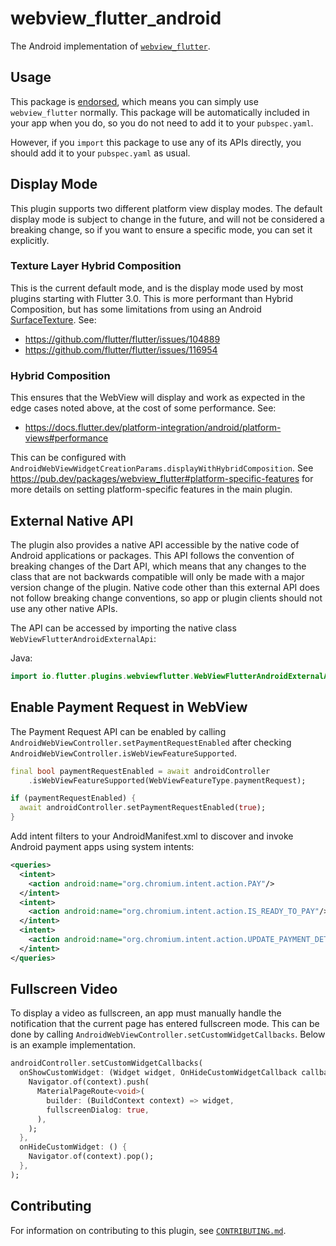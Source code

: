 # webview\_flutter\_android

The Android implementation of [`webview_flutter`][1].

## Usage

This package is [endorsed][2], which means you can simply use `webview_flutter`
normally. This package will be automatically included in your app when you do,
so you do not need to add it to your `pubspec.yaml`.

However, if you `import` this package to use any of its APIs directly, you
should add it to your `pubspec.yaml` as usual.

## Display Mode

This plugin supports two different platform view display modes. The default display mode is subject
to change in the future, and will not be considered a breaking change, so if you want to ensure a
specific mode, you can set it explicitly.

### Texture Layer Hybrid Composition

This is the current default mode, and is the display mode used by most
plugins starting with Flutter 3.0. This is more performant than Hybrid Composition, but has some
limitations from using an Android [SurfaceTexture](https://developer.android.com/reference/android/graphics/SurfaceTexture).
See:
* https://github.com/flutter/flutter/issues/104889
* https://github.com/flutter/flutter/issues/116954

### Hybrid Composition

This ensures that the WebView will display and work as expected in the edge cases noted above, at
the cost of some performance. See:
* https://docs.flutter.dev/platform-integration/android/platform-views#performance

This can be configured with
`AndroidWebViewWidgetCreationParams.displayWithHybridComposition`. See https://pub.dev/packages/webview_flutter#platform-specific-features
for more details on setting platform-specific features in the main plugin.

## External Native API

The plugin also provides a native API accessible by the native code of Android applications or
packages. This API follows the convention of breaking changes of the Dart API, which means that any
changes to the class that are not backwards compatible will only be made with a major version change
of the plugin. Native code other than this external API does not follow breaking change conventions,
so app or plugin clients should not use any other native APIs.

The API can be accessed by importing the native class `WebViewFlutterAndroidExternalApi`:

Java:

```java
import io.flutter.plugins.webviewflutter.WebViewFlutterAndroidExternalApi;
```

## Enable Payment Request in WebView

The Payment Request API can be enabled by calling `AndroidWebViewController.setPaymentRequestEnabled` after
checking `AndroidWebViewController.isWebViewFeatureSupported`.

<?code-excerpt "example/lib/readme_excerpts.dart (payment_request_example)"?>
```dart
final bool paymentRequestEnabled = await androidController
    .isWebViewFeatureSupported(WebViewFeatureType.paymentRequest);

if (paymentRequestEnabled) {
  await androidController.setPaymentRequestEnabled(true);
}
```

Add intent filters to your AndroidManifest.xml to discover and invoke Android payment apps using system intents:

```xml
<queries>
  <intent>
    <action android:name="org.chromium.intent.action.PAY"/>
  </intent>
  <intent>
    <action android:name="org.chromium.intent.action.IS_READY_TO_PAY"/>
  </intent>
  <intent>
    <action android:name="org.chromium.intent.action.UPDATE_PAYMENT_DETAILS"/>
  </intent>
</queries>
```

## Fullscreen Video

To display a video as fullscreen, an app must manually handle the notification that the current page
has entered fullscreen mode. This can be done by calling
`AndroidWebViewController.setCustomWidgetCallbacks`. Below is an example implementation.

<?code-excerpt "example/lib/main.dart (fullscreen_example)"?>
```dart
androidController.setCustomWidgetCallbacks(
  onShowCustomWidget: (Widget widget, OnHideCustomWidgetCallback callback) {
    Navigator.of(context).push(
      MaterialPageRoute<void>(
        builder: (BuildContext context) => widget,
        fullscreenDialog: true,
      ),
    );
  },
  onHideCustomWidget: () {
    Navigator.of(context).pop();
  },
);
```

## Contributing

For information on contributing to this plugin, see [`CONTRIBUTING.md`](CONTRIBUTING.md).

[1]: https://pub.dev/packages/webview_flutter
[2]: https://flutter.dev/to/endorsed-federated-plugin
